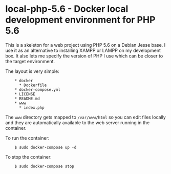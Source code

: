 # local-php-5.6 - Docker local development environment for PHP 5.6

This is a skeleton for a web project using PHP 5.6 on a Debian Jesse base. I use it as an alternative to installing XAMPP or LAMPP on my development box. It also lets me specify the version of PHP I use which can be closer to the target environment.

The layout is very simple:

        * docker
	      * Dockerfile
    	* docker-compose.yml
    	* LICENSE
    	* README.md
    	* www
    	  * index.php

The ```www``` directory gets mapped to ```/var/www/html``` so you can edit files locally and they are automatically available to the web server running in the container.

To run the container:

        $ sudo docker-compose up -d

To stop the container:

        $ sudo docker-compose stop

